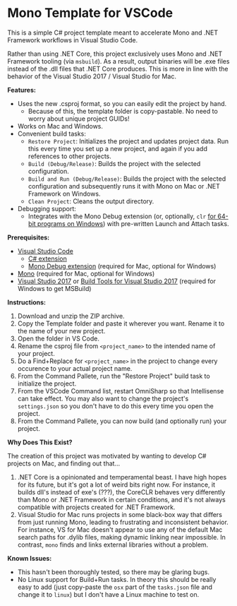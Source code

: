 # Mono Template for VSCode
This is a simple C# project template meant to accelerate Mono and .NET Framework workflows in Visual Studio Code.

Rather than using .NET Core, this project exclusively uses Mono and .NET Framework tooling (via `msbuild`). As a result, output binaries will be .exe files instead of the .dll files that .NET Core produces. This is more in line with the behavior of the Visual Studio 2017 / Visual Studio for Mac.

**Features:**
- Uses the new .csproj format, so you can easily edit the project by hand.
  - Because of this, the template folder is copy-pastable. No need to worry about unique project GUIDs!
- Works on Mac and Windows.
- Convenient build tasks:
  - `Restore Project`: Initializes the project and updates project data. Run this every time you set up a new project, and again if you add references to other projects.
  - `Build (Debug/Release)`: Builds the project with the selected configuration.
  - `Build and Run (Debug/Release)`: Builds the project with the selected configuration and subsequently runs it with Mono on Mac or .NET Framework on Windows.
  - `Clean Project`: Cleans the output directory.
- Debugging support:
  - Integrates with the Mono Debug extension (or, optionally, `clr` [for 64-bit programs on Windows](https://github.com/OmniSharp/omnisharp-vscode/wiki/Desktop-.NET-Framework)) with pre-written Launch and Attach tasks.

**Prerequisites:**
- [Visual Studio Code](https://code.visualstudio.com)
  - [C# extension](https://marketplace.visualstudio.com/items?itemName=ms-vscode.csharp)
  - [Mono Debug extension](https://marketplace.visualstudio.com/items?itemName=ms-vscode.mono-debug) (required for Mac, optional for Windows)
- [Mono](https://www.mono-project.com/download/stable/) (required for Mac, optional for Windows)
- [Visual Studio 2017](https://visualstudio.microsoft.com/vs/) or [Build Tools for Visual Studio 2017](https://visualstudio.microsoft.com/downloads/#build-tools-for-visual-studio-2017) (required for Windows to get MSBuild)

**Instructions:**
1. Download and unzip the ZIP archive.
2. Copy the Template folder and paste it wherever you want. Rename it to the name of your new project.
3. Open the folder in VS Code.
4. Rename the csproj file from `<project_name>` to the intended name of your project.
5. Do a Find+Replace for `<project_name>` in the project to change every occurence to your actual project name.
6. From the Command Pallete, run the "Restore Project" build task to initialize the project.
7. From the VSCode Command list, restart OmniSharp so that Intellisense can take effect. You may also want to change the project's `settings.json` so you don't have to do this every time you open the project.
8. From the Command Pallete, you can now build (and optionally run) your project.

**Why Does This Exist?**

The creation of this project was motivated by wanting to develop C# projects on Mac, and finding out that...

1. .NET Core is a opinionated and temperamental beast. I have high hopes for its future, but it's got a lot of weird bits right now. For instance, it builds dll's instead of exe's (???), the CoreCLR behaves very differently than Mono or .NET Framework in certain conditions, and it's not always compatible with projects created for .NET Framework.
2. Visual Studio for Mac runs projects in some black-box way that differs from just running Mono, leading to frustrating and inconsistent behavior. For instance, VS for Mac doesn't appear to use any of the default Mac search paths for .dylib files, making dynamic linking near impossible. In contrast, `mono` finds and links external libraries without a problem.

**Known Issues:**
- This hasn't been thoroughly tested, so there may be glaring bugs.
- No Linux support for Build+Run tasks. In theory this should be really easy to add (just copy-paste the `osx` part of the `tasks.json` file and change it to `linux`) but I don't have a Linux machine to test on.

